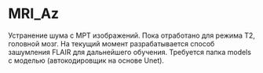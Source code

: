 # MRI_Az
Устранение шума с МРТ изображений.
Пока отработано для режима Т2, головной мозг.
На текущий момент разрабатывается способ зашумления FLAIR для дальнейшего обучения.
Требуется папка models с моделью (автокодировщик на основе Unet).
